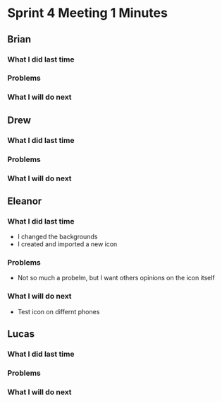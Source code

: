 # Sprint 4 Meeting 1 Minutes
## Brian
### What I did last time
### Problems
### What I will do next
## Drew
### What I did last time
### Problems
### What I will do next
## Eleanor
### What I did last time
* I changed the backgrounds
* I created and imported a new icon
### Problems
* Not so much a probelm, but I want others opinions on the icon itself
### What I will do next
* Test icon on differnt phones
## Lucas
### What I did last time
### Problems
### What I will do next
